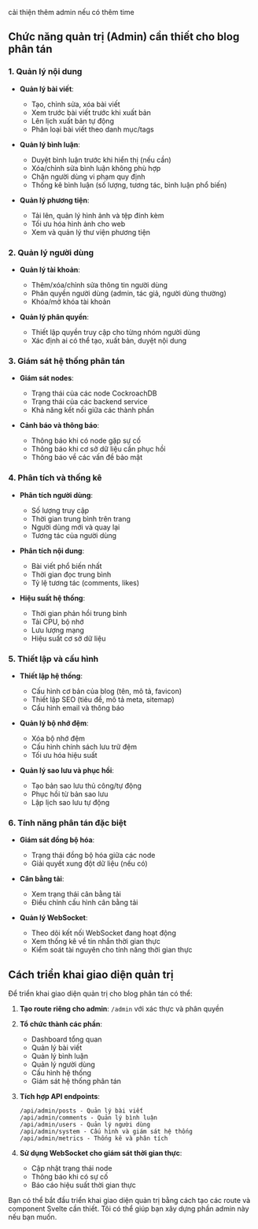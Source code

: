 cải thiện thêm admin nếu có thêm time
## Chức năng quản trị (Admin) cần thiết cho blog phân tán

### 1. Quản lý nội dung

- **Quản lý bài viết**:
  - Tạo, chỉnh sửa, xóa bài viết
  - Xem trước bài viết trước khi xuất bản
  - Lên lịch xuất bản tự động
  - Phân loại bài viết theo danh mục/tags

- **Quản lý bình luận**:
  - Duyệt bình luận trước khi hiển thị (nếu cần)
  - Xóa/chỉnh sửa bình luận không phù hợp
  - Chặn người dùng vi phạm quy định
  - Thống kê bình luận (số lượng, tương tác, bình luận phổ biến)

- **Quản lý phương tiện**:
  - Tải lên, quản lý hình ảnh và tệp đính kèm
  - Tối ưu hóa hình ảnh cho web
  - Xem và quản lý thư viện phương tiện

### 2. Quản lý người dùng

- **Quản lý tài khoản**:
  - Thêm/xóa/chỉnh sửa thông tin người dùng
  - Phân quyền người dùng (admin, tác giả, người dùng thường)
  - Khóa/mở khóa tài khoản

- **Quản lý phân quyền**:
  - Thiết lập quyền truy cập cho từng nhóm người dùng
  - Xác định ai có thể tạo, xuất bản, duyệt nội dung

### 3. Giám sát hệ thống phân tán

- **Giám sát nodes**:
  - Trạng thái của các node CockroachDB
  - Trạng thái của các backend service
  - Khả năng kết nối giữa các thành phần

- **Cảnh báo và thông báo**:
  - Thông báo khi có node gặp sự cố
  - Thông báo khi cơ sở dữ liệu cần phục hồi
  - Thông báo về các vấn đề bảo mật

### 4. Phân tích và thống kê

- **Phân tích người dùng**:
  - Số lượng truy cập
  - Thời gian trung bình trên trang
  - Người dùng mới và quay lại
  - Tương tác của người dùng

- **Phân tích nội dung**:
  - Bài viết phổ biến nhất
  - Thời gian đọc trung bình
  - Tỷ lệ tương tác (comments, likes)

- **Hiệu suất hệ thống**:
  - Thời gian phản hồi trung bình
  - Tải CPU, bộ nhớ
  - Lưu lượng mạng
  - Hiệu suất cơ sở dữ liệu

### 5. Thiết lập và cấu hình

- **Thiết lập hệ thống**:
  - Cấu hình cơ bản của blog (tên, mô tả, favicon)
  - Thiết lập SEO (tiêu đề, mô tả meta, sitemap)
  - Cấu hình email và thông báo

- **Quản lý bộ nhớ đệm**:
  - Xóa bộ nhớ đệm
  - Cấu hình chính sách lưu trữ đệm
  - Tối ưu hóa hiệu suất

- **Quản lý sao lưu và phục hồi**:
  - Tạo bản sao lưu thủ công/tự động
  - Phục hồi từ bản sao lưu
  - Lập lịch sao lưu tự động

### 6. Tính năng phân tán đặc biệt

- **Giám sát đồng bộ hóa**:
  - Trạng thái đồng bộ hóa giữa các node
  - Giải quyết xung đột dữ liệu (nếu có)

- **Cân bằng tải**:
  - Xem trạng thái cân bằng tải
  - Điều chỉnh cấu hình cân bằng tải

- **Quản lý WebSocket**:
  - Theo dõi kết nối WebSocket đang hoạt động
  - Xem thống kê về tin nhắn thời gian thực
  - Kiểm soát tài nguyên cho tính năng thời gian thực

## Cách triển khai giao diện quản trị

Để triển khai giao diện quản trị cho blog phân tán có thể: 

1. **Tạo route riêng cho admin**: `/admin` với xác thực và phân quyền

2. **Tổ chức thành các phần**:
   - Dashboard tổng quan
   - Quản lý bài viết
   - Quản lý bình luận
   - Quản lý người dùng
   - Cấu hình hệ thống
   - Giám sát hệ thống phân tán

3. **Tích hợp API endpoints**:
   ```
   /api/admin/posts - Quản lý bài viết
   /api/admin/comments - Quản lý bình luận
   /api/admin/users - Quản lý người dùng
   /api/admin/system - Cấu hình và giám sát hệ thống
   /api/admin/metrics - Thống kê và phân tích
   ```

4. **Sử dụng WebSocket cho giám sát thời gian thực**:
   - Cập nhật trạng thái node
   - Thông báo khi có sự cố
   - Báo cáo hiệu suất thời gian thực

Bạn có thể bắt đầu triển khai giao diện quản trị bằng cách tạo các route và component Svelte cần thiết. Tôi có thể giúp bạn xây dựng phần admin này nếu bạn muốn.